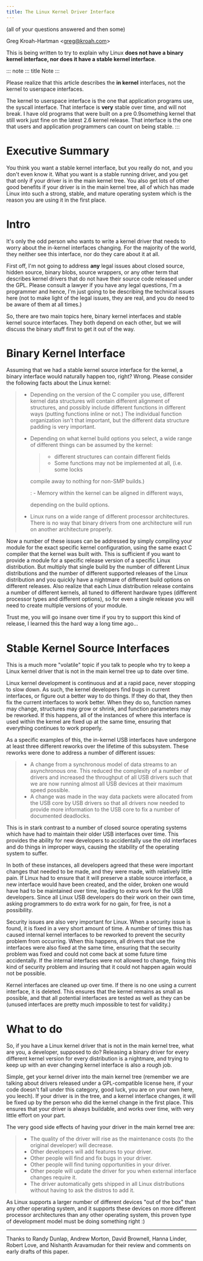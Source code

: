 ```yaml
---
title: The Linux Kernel Driver Interface
---
```


(all of your questions answered and then some)

Greg Kroah-Hartman \<<greg@kroah.com>\>

This is being written to try to explain why Linux **does not have a binary kernel interface, nor does it have a stable kernel interface**.

::: note
::: title
Note
:::

Please realize that this article describes the **in kernel** interfaces, not the kernel to userspace interfaces.

The kernel to userspace interface is the one that application programs use, the syscall interface. That interface is **very** stable over time, and will not break. I have old programs that were built on a pre 0.9something kernel that still work just fine on the latest 2.6 kernel release. That interface is the one that users and application programmers can count on being stable.
:::

# Executive Summary

You think you want a stable kernel interface, but you really do not, and you don\'t even know it. What you want is a stable running driver, and you get that only if your driver is in the main kernel tree. You also get lots of other good benefits if your driver is in the main kernel tree, all of which has made Linux into such a strong, stable, and mature operating system which is the reason you are using it in the first place.

# Intro

It\'s only the odd person who wants to write a kernel driver that needs to worry about the in-kernel interfaces changing. For the majority of the world, they neither see this interface, nor do they care about it at all.

First off, I\'m not going to address **any** legal issues about closed source, hidden source, binary blobs, source wrappers, or any other term that describes kernel drivers that do not have their source code released under the GPL. Please consult a lawyer if you have any legal questions, I\'m a programmer and hence, I\'m just going to be describing the technical issues here (not to make light of the legal issues, they are real, and you do need to be aware of them at all times.)

So, there are two main topics here, binary kernel interfaces and stable kernel source interfaces. They both depend on each other, but we will discuss the binary stuff first to get it out of the way.

# Binary Kernel Interface

Assuming that we had a stable kernel source interface for the kernel, a binary interface would naturally happen too, right? Wrong. Please consider the following facts about the Linux kernel:

> -   Depending on the version of the C compiler you use, different kernel data structures will contain different alignment of structures, and possibly include different functions in different ways (putting functions inline or not.) The individual function organization isn\'t that important, but the different data structure padding is very important.
>
> -   Depending on what kernel build options you select, a wide range of different things can be assumed by the kernel:
>
>     > -   different structures can contain different fields
>     > -   Some functions may not be implemented at all, (i.e. some locks
>
>     compile away to nothing for non-SMP builds.)
>
>     :   -   Memory within the kernel can be aligned in different ways,
>
>     depending on the build options.
>
> -   Linux runs on a wide range of different processor architectures. There is no way that binary drivers from one architecture will run on another architecture properly.

Now a number of these issues can be addressed by simply compiling your module for the exact specific kernel configuration, using the same exact C compiler that the kernel was built with. This is sufficient if you want to provide a module for a specific release version of a specific Linux distribution. But multiply that single build by the number of different Linux distributions and the number of different supported releases of the Linux distribution and you quickly have a nightmare of different build options on different releases. Also realize that each Linux distribution release contains a number of different kernels, all tuned to different hardware types (different processor types and different options), so for even a single release you will need to create multiple versions of your module.

Trust me, you will go insane over time if you try to support this kind of release, I learned this the hard way a long time ago\...

# Stable Kernel Source Interfaces

This is a much more \"volatile\" topic if you talk to people who try to keep a Linux kernel driver that is not in the main kernel tree up to date over time.

Linux kernel development is continuous and at a rapid pace, never stopping to slow down. As such, the kernel developers find bugs in current interfaces, or figure out a better way to do things. If they do that, they then fix the current interfaces to work better. When they do so, function names may change, structures may grow or shrink, and function parameters may be reworked. If this happens, all of the instances of where this interface is used within the kernel are fixed up at the same time, ensuring that everything continues to work properly.

As a specific examples of this, the in-kernel USB interfaces have undergone at least three different reworks over the lifetime of this subsystem. These reworks were done to address a number of different issues:

> -   A change from a synchronous model of data streams to an asynchronous one. This reduced the complexity of a number of drivers and increased the throughput of all USB drivers such that we are now running almost all USB devices at their maximum speed possible.
> -   A change was made in the way data packets were allocated from the USB core by USB drivers so that all drivers now needed to provide more information to the USB core to fix a number of documented deadlocks.

This is in stark contrast to a number of closed source operating systems which have had to maintain their older USB interfaces over time. This provides the ability for new developers to accidentally use the old interfaces and do things in improper ways, causing the stability of the operating system to suffer.

In both of these instances, all developers agreed that these were important changes that needed to be made, and they were made, with relatively little pain. If Linux had to ensure that it will preserve a stable source interface, a new interface would have been created, and the older, broken one would have had to be maintained over time, leading to extra work for the USB developers. Since all Linux USB developers do their work on their own time, asking programmers to do extra work for no gain, for free, is not a possibility.

Security issues are also very important for Linux. When a security issue is found, it is fixed in a very short amount of time. A number of times this has caused internal kernel interfaces to be reworked to prevent the security problem from occurring. When this happens, all drivers that use the interfaces were also fixed at the same time, ensuring that the security problem was fixed and could not come back at some future time accidentally. If the internal interfaces were not allowed to change, fixing this kind of security problem and insuring that it could not happen again would not be possible.

Kernel interfaces are cleaned up over time. If there is no one using a current interface, it is deleted. This ensures that the kernel remains as small as possible, and that all potential interfaces are tested as well as they can be (unused interfaces are pretty much impossible to test for validity.)

# What to do

So, if you have a Linux kernel driver that is not in the main kernel tree, what are you, a developer, supposed to do? Releasing a binary driver for every different kernel version for every distribution is a nightmare, and trying to keep up with an ever changing kernel interface is also a rough job.

Simple, get your kernel driver into the main kernel tree (remember we are talking about drivers released under a GPL-compatible license here, if your code doesn\'t fall under this category, good luck, you are on your own here, you leech). If your driver is in the tree, and a kernel interface changes, it will be fixed up by the person who did the kernel change in the first place. This ensures that your driver is always buildable, and works over time, with very little effort on your part.

The very good side effects of having your driver in the main kernel tree are:

> -   The quality of the driver will rise as the maintenance costs (to the original developer) will decrease.
> -   Other developers will add features to your driver.
> -   Other people will find and fix bugs in your driver.
> -   Other people will find tuning opportunities in your driver.
> -   Other people will update the driver for you when external interface changes require it.
> -   The driver automatically gets shipped in all Linux distributions without having to ask the distros to add it.

As Linux supports a larger number of different devices \"out of the box\" than any other operating system, and it supports these devices on more different processor architectures than any other operating system, this proven type of development model must be doing something right :)

------------------------------------------------------------------------

Thanks to Randy Dunlap, Andrew Morton, David Brownell, Hanna Linder, Robert Love, and Nishanth Aravamudan for their review and comments on early drafts of this paper.
